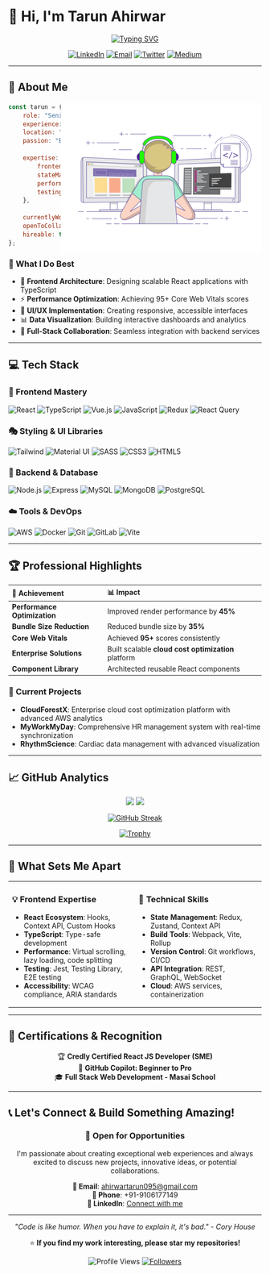 # 👋 Hi, I'm Tarun Ahirwar

<div align="center">
  
[![Typing SVG](https://readme-typing-svg.herokuapp.com?font=Fira+Code&weight=500&size=28&pause=1000&color=00D9FF&center=true&vCenter=true&width=800&lines=Senior+Frontend+Developer;React+%7C+Next+%7C+TypeScript+Expert;Building+Scalable+Web+Applications;3.5%2B+Years+of+Experience)](https://git.io/typing-svg)

</div>

<div align="center">
  
[![LinkedIn](https://img.shields.io/badge/-LinkedIn-0077B5?style=for-the-badge&logo=LinkedIn&logoColor=white)](https://www.linkedin.com/in/ahirwartarun)
[![Email](https://img.shields.io/badge/-Email-D14836?style=for-the-badge&logo=Gmail&logoColor=white)](mailto:ahirwartarun095@gmail.com)
[![Twitter](https://img.shields.io/badge/-Twitter-1DA1F2?style=for-the-badge&logo=Twitter&logoColor=white)](https://twitter.com/codertarun)
[![Medium](https://img.shields.io/badge/-Medium-12100E?style=for-the-badge&logo=Medium&logoColor=white)](https://medium.com/@codertarun328)

</div>

---

## 🚀 About Me

<img align="right" alt="Coding" width="400" src="https://raw.githubusercontent.com/devSouvik/devSouvik/master/gif3.gif">

```javascript
const tarun = {
    role: "Senior Frontend Developer",
    experience: "3.5+ years",
    location: "Noida, India",
    passion: "Building exceptional user experiences",
    
    expertise: {
        frontend: ["React", "TypeScript", "Vue.js"],
        stateManagement: ["Redux", "Context API", "Pinia"],
        performance: ["Core Web Vitals", "Optimization"],
        testing: ["Unit", "Integration", "E2E"]
    },
    
    currentlyWorking: "Enterprise Cloud Solutions @ThinkSys",
    openToCollaborate: true,
    hireable: true
};
```

### 🌟 What I Do Best
- 🎯 **Frontend Architecture**: Designing scalable React applications with TypeScript
- ⚡ **Performance Optimization**: Achieving 95+ Core Web Vitals scores
- 🎨 **UI/UX Implementation**: Creating responsive, accessible interfaces
- 📊 **Data Visualization**: Building interactive dashboards and analytics
- 🔧 **Full-Stack Collaboration**: Seamless integration with backend services

---

## 💻 Tech Stack

### 🎨 Frontend Mastery
<p align="left">
<img src="https://img.shields.io/badge/React-20232A?style=for-the-badge&logo=react&logoColor=61DAFB" alt="React"/>
<img src="https://img.shields.io/badge/TypeScript-007ACC?style=for-the-badge&logo=typescript&logoColor=white" alt="TypeScript"/>
<img src="https://img.shields.io/badge/Vue.js-35495E?style=for-the-badge&logo=vue.js&logoColor=4FC08D" alt="Vue.js"/>
<img src="https://img.shields.io/badge/JavaScript-F7DF1E?style=for-the-badge&logo=javascript&logoColor=black" alt="JavaScript"/>
<img src="https://img.shields.io/badge/Redux-593D88?style=for-the-badge&logo=redux&logoColor=white" alt="Redux"/>
<img src="https://img.shields.io/badge/React_Query-FF4154?style=for-the-badge&logo=react-query&logoColor=white" alt="React Query"/>
</p>

### 🎭 Styling & UI Libraries
<p align="left">
<img src="https://img.shields.io/badge/Tailwind_CSS-38B2AC?style=for-the-badge&logo=tailwind-css&logoColor=white" alt="Tailwind"/>
<img src="https://img.shields.io/badge/Material--UI-0081CB?style=for-the-badge&logo=material-ui&logoColor=white" alt="Material UI"/>
<img src="https://img.shields.io/badge/SASS-CC6699?style=for-the-badge&logo=sass&logoColor=white" alt="SASS"/>
<img src="https://img.shields.io/badge/CSS3-1572B6?style=for-the-badge&logo=css3&logoColor=white" alt="CSS3"/>
<img src="https://img.shields.io/badge/HTML5-E34F26?style=for-the-badge&logo=html5&logoColor=white" alt="HTML5"/>
</p>

### 🔧 Backend & Database
<p align="left">
<img src="https://img.shields.io/badge/Node.js-43853D?style=for-the-badge&logo=node.js&logoColor=white" alt="Node.js"/>
<img src="https://img.shields.io/badge/Express.js-404D59?style=for-the-badge&logo=express&logoColor=white" alt="Express"/>
<img src="https://img.shields.io/badge/MySQL-00000F?style=for-the-badge&logo=mysql&logoColor=white" alt="MySQL"/>
<img src="https://img.shields.io/badge/MongoDB-4EA94B?style=for-the-badge&logo=mongodb&logoColor=white" alt="MongoDB"/>
<img src="https://img.shields.io/badge/PostgreSQL-316192?style=for-the-badge&logo=postgresql&logoColor=white" alt="PostgreSQL"/>
</p>

### ☁️ Tools & DevOps
<p align="left">
<img src="https://img.shields.io/badge/AWS-232F3E?style=for-the-badge&logo=amazon-aws&logoColor=white" alt="AWS"/>
<img src="https://img.shields.io/badge/Docker-2CA5E0?style=for-the-badge&logo=docker&logoColor=white" alt="Docker"/>
<img src="https://img.shields.io/badge/Git-F05032?style=for-the-badge&logo=git&logoColor=white" alt="Git"/>
<img src="https://img.shields.io/badge/GitLab-330F63?style=for-the-badge&logo=gitlab&logoColor=white" alt="GitLab"/>
<img src="https://img.shields.io/badge/Vite-646CFF?style=for-the-badge&logo=vite&logoColor=white" alt="Vite"/>
</p>

---

## 🏆 Professional Highlights

<div align="center">

| 🎯 Achievement | 📊 Impact |
|:---|:---|
| **Performance Optimization** | Improved render performance by **45%** |
| **Bundle Size Reduction** | Reduced bundle size by **35%** |
| **Core Web Vitals** | Achieved **95+** scores consistently |
| **Enterprise Solutions** | Built scalable **cloud cost optimization** platform |
| **Component Library** | Architected reusable React components |

</div>

### 🚀 Current Projects
- **CloudForestX**: Enterprise cloud cost optimization platform with advanced AWS analytics
- **MyWorkMyDay**: Comprehensive HR management system with real-time synchronization
- **RhythmScience**: Cardiac data management with advanced visualization

---

## 📈 GitHub Analytics

<div align="center">
  
<img height="180em" src="https://github-readme-stats.vercel.app/api?username=AhirwarTarun27&show_icons=true&theme=tokyonight&include_all_commits=true&count_private=true&hide_border=true"/>
<img height="180em" src="https://github-readme-stats.vercel.app/api/top-langs/?username=AhirwarTarun27&layout=compact&langs_count=8&theme=tokyonight&hide_border=true"/>

</div>

<div align="center">
  
[![GitHub Streak](https://github-readme-streak-stats.herokuapp.com/?user=AhirwarTarun27&theme=tokyonight&hide_border=true)](https://git.io/streak-stats)

</div>

<div align="center">

[![Trophy](https://github-profile-trophy.vercel.app/?username=AhirwarTarun27&theme=tokyonight&no-frame=true&no-bg=true&margin-w=4)](https://github.com/ryo-ma/github-profile-trophy)

</div>

---

## 🎯 What Sets Me Apart

<table>
<tr>
<td width="50%">

### 💡 Frontend Expertise
- **React Ecosystem**: Hooks, Context API, Custom Hooks
- **TypeScript**: Type-safe development
- **Performance**: Virtual scrolling, lazy loading, code splitting
- **Testing**: Jest, Testing Library, E2E testing
- **Accessibility**: WCAG compliance, ARIA standards

</td>
<td width="50%">

### 🔧 Technical Skills
- **State Management**: Redux, Zustand, Context API
- **Build Tools**: Webpack, Vite, Rollup
- **Version Control**: Git workflows, CI/CD
- **API Integration**: REST, GraphQL, WebSocket
- **Cloud**: AWS services, containerization

</td>
</tr>
</table>

---

## 🏅 Certifications & Recognition

<div align="center">

🏆 **Credly Certified React JS Developer (SME)**  
🤖 **GitHub Copilot: Beginner to Pro**  
🎓 **Full Stack Web Development - Masai School**

</div>

---

## 📞 Let's Connect & Build Something Amazing!

<div align="center">

### 💼 Open for Opportunities
I'm passionate about creating exceptional web experiences and always excited to discuss new projects, innovative ideas, or potential collaborations.

**📧 Email**: [ahirwartarun095@gmail.com](mailto:ahirwartarun095@gmail.com)  
**📱 Phone**: +91-9106177149  
**💼 LinkedIn**: [Connect with me](https://www.linkedin.com/in/ahirwartarun)

---

*"Code is like humor. When you have to explain it, it's bad." - Cory House*

⭐️ **If you find my work interesting, please star my repositories!**

</div>

<div align="center">
  
![Profile Views](https://komarev.com/ghpvc/?username=AhirwarTarun27&color=brightgreen&style=flat-square)
[![Followers](https://img.shields.io/github/followers/AhirwarTarun27?style=social)](https://github.com/AhirwarTarun27)

</div>
